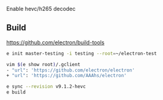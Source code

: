 Enable hevc/h265 decodec 

## Build

https://github.com/electron/build-tools

```sh
e init master-testing -i testing --root=~/electron-test

vim $(e show root)/.gclient
- "url": 'https://github.com/electron/electron'  
+ "url": 'https://github.com/AAAhs/electron'

e sync --revision v9.1.2-hevc
e build
```
